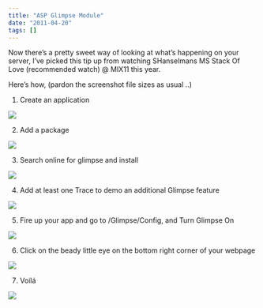 ```yaml
---
title: "ASP Glimpse Module"
date: "2011-04-20"
tags: []
---
```


Now there’s a pretty sweet way of looking at what’s happening on your server, I’ve picked this tip up from watching SHanselmans MS Stack Of Love (recommended watch) @ MIX11 this year.

Here’s how, (pardon the screenshot file sizes as usual ..)

1) Create an application

![](/images//blog/image.axd?picture=image_thumb_42.png)

2) Add a package

![](/images//blog/image.axd?picture=image_thumb_43.png)

3) Search online for glimpse and install

![](/images//blog/image.axd?picture=image_thumb_44.png)

4) Add at least one Trace to demo an additional Glimpse feature

![](/images//blog/image.axd?picture=image_thumb_45.png)

5) Fire up your app and go to /Glimpse/Config, and Turn Glimpse On

![](/images//blog/image.axd?picture=image_thumb_46.png)

6) Click on the beady little eye on the bottom right corner of your webpage

![](/images//blog/image.axd?picture=image_thumb_47.png)

7) Voilá

![](/images//blog/image.axd?picture=image_thumb_48.png)
